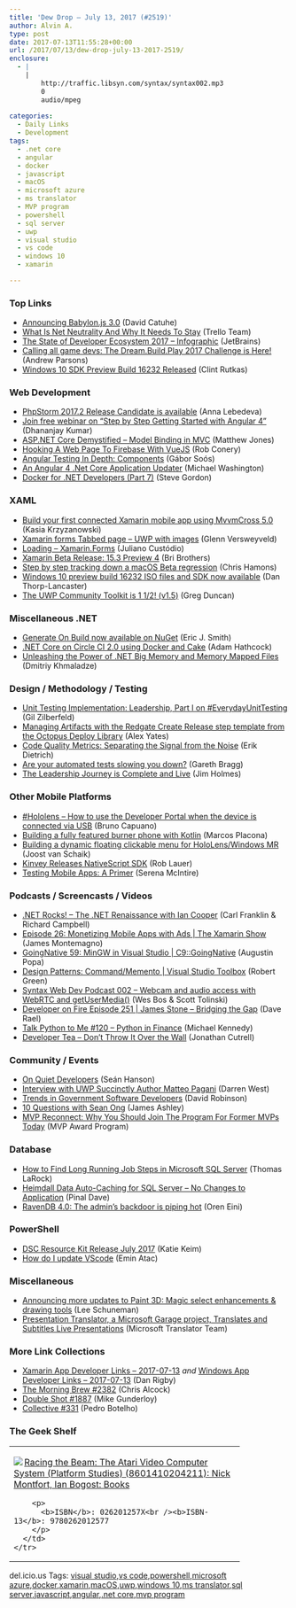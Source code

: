```yaml
---
title: 'Dew Drop – July 13, 2017 (#2519)'
author: Alvin A.
type: post
date: 2017-07-13T11:55:28+00:00
url: /2017/07/13/dew-drop-july-13-2017-2519/
enclosure:
  - |
    |
        http://traffic.libsyn.com/syntax/syntax002.mp3
        0
        audio/mpeg
        
categories:
  - Daily Links
  - Development
tags:
  - .net core
  - angular
  - docker
  - javascript
  - macOS
  - microsoft azure
  - ms translator
  - MVP program
  - powershell
  - sql server
  - uwp
  - visual studio
  - vs code
  - windows 10
  - xamarin

---
```

### <a name="top"></a>Top Links

  * <a href="http://blogs.windows.com/buildingapps/2017/07/12/announcing-babylon-js-3-0/?WT.mc_id=DX_MVP4025064" target="_blank">Announcing Babylon.js 3.0</a> (David Catuhe)
  * <a href="https://blog.trello.com/what-is-net-neutrality-and-why-it-needs-to-stay" target="_blank">What Is Net Neutrality And Why It Needs To Stay</a> (Trello Team)
  * <a href="https://www.jetbrains.com/research/devecosystem-2017/" target="_blank">The State of Developer Ecosystem 2017 &#8211; Infographic</a> (JetBrains)
  * <a href="http://blogs.windows.com/buildingapps/2017/07/12/calling-game-devs-dream-build-play-2017-challenge/?WT.mc_id=DX_MVP4025064" target="_blank">Calling all game devs: The Dream.Build.Play 2017 Challenge is Here!</a> (Andrew Parsons)
  * <a href="http://blogs.windows.com/buildingapps/2017/07/12/windows-10-sdk-preview-build-16232-released/?WT.mc_id=DX_MVP4025064" target="_blank">Windows 10 SDK Preview Build 16232 Released</a> (Clint Rutkas)



### <a name="web"></a>Web Development

  * <a href="https://blog.jetbrains.com/phpstorm/2017/07/phpstorm-2017-2-release-candidate-is-available/" target="_blank">PhpStorm 2017.2 Release Candidate is available</a> (Anna Lebedeva)
  * <a href="https://debugmode.net/2017/07/13/join-free-webinar-on-step-by-step-getting-started-with-angular-4/" target="_blank">Join free webinar on “Step by Step Getting Started with Angular 4”</a> (Dhananjay Kumar)
  * <a href="http://feedproxy.google.com/~r/ExceptionNotFound/~3/VUSEkTyL3qg/" target="_blank">ASP.NET Core Demystified &#8211; Model Binding in MVC</a> (Matthew Jones)
  * <a href="http://feedproxy.google.com/~r/wekeroad/EeKc/~3/aSKmdjgl59w/" target="_blank">Hooking A Web Page To Firebase With VueJS</a> (Rob Conery)
  * <a href="https://auth0.com/blog/angular-testing-in-depth-components/" target="_blank">Angular Testing In Depth: Components</a> (Gábor Soós)
  * <a href="http://lightswitchhelpwebsite.com/Blog/tabid/61/EntryId/4309/An-Angular-4-Net-Core-Application-Updater.aspx" target="_blank">An Angular 4 .Net Core Application Updater</a> (Michael Washington)
  * <a href="https://www.stevejgordon.co.uk/docker-for-net-developers-part-7" target="_blank">Docker for .NET Developers (Part 7)</a> (Steve Gordon)



### <a name="silverlight"></a>XAML

  * <a href="https://www.xablu.com/event/xamarin-mvvmcross-5-0-amsterdam-meetup/" target="_blank">Build your first connected Xamarin mobile app using MvvmCross 5.0</a> (Kasia Krzyzanowski)
  * <a href="http://depblog.weblogs.us/2017/07/12/xamarin-forms-tabbed-page-uwp-with-images/" target="_blank">Xamarin forms Tabbed page – UWP with images</a> (Glenn Versweyveld)
  * <a href="https://julianocustodio.com/2017/07/12/loading-xamarin-forms/" target="_blank">Loading – Xamarin.Forms</a> (Juliano Custódio)
  * <a href="https://releases.xamarin.com/beta-release-15-3-preview-4/" target="_blank">Xamarin Beta Release: 15.3 Preview 4</a> (Bri Brothers)
  * <a href="https://medium.com/@donblas/step-by-step-tracking-down-a-macos-beta-regression-39fe29b254de?source=rss-df26b746a614------2" target="_blank">Step by step tracking down a macOS Beta regression</a> (Chris Hamons)
  * <a href="http://feedproxy.google.com/~r/wmexperts/~3/Ttz1Zl5lJ0k/windows-10-preview-build-16232-iso-files-and-sdk-now-available" target="_blank">Windows 10 preview build 16232 ISO files and SDK now available</a> (Dan Thorp-Lancaster)
  * <a href="https://channel9.msdn.com/coding4fun/blog/The-UWP-Community-Toolkit-is-1-12-v15?WT.mc_id=DX_MVP4025064" target="_blank">The UWP Community Toolkit is 1 1/2! (v1.5)</a> (Greg Duncan)



### <a name="dotnet"></a>Miscellaneous .NET

  * <a href="http://blog.codesmithtools.com/generate-on-build-now-available-on-nuget/" target="_blank">Generate On Build now available on NuGet</a> (Eric J. Smith)
  * <a href="https://adamhathcock.blog/2017/07/12/net-core-on-circle-ci-2-0-using-docker-and-cake/" target="_blank">.NET Core on Circle CI 2.0 using Docker and Cake</a> (Adam Hathcock)
  * <a href="http://www.infoq.com/articles/Big-Memory-Part-3?utm_campaign=infoq_content&utm_source=infoq&utm_medium=feed&utm_term=global" target="_blank">Unleashing the Power of .NET Big Memory and Memory Mapped Files</a> (Dmitriy Khmaladze)



### <a name="design"></a>Design / Methodology / Testing

  * <a href="http://feedproxy.google.com/~r/gilzilberfeld/~3/4e5QY0OEPcw/unit-testing-implementation-leadership-part-i-on-everydayunittesting.html" target="_blank">Unit Testing Implementation: Leadership, Part I on #EverydayUnitTesting</a> (Gil Zilberfeld)
  * <a href="http://workingwithdevs.com/redgate-create-release-step-template-octopus-deploy-library-artifacts/" target="_blank">Managing Artifacts with the Redgate Create Release step template from the Octopus Deploy Library</a> (Alex Yates)
  * <a href="https://blog.ndepend.com/code-quality-metrics-signal-noise/" target="_blank">Code Quality Metrics: Separating the Signal from the Noise</a> (Erik Dietrich)
  * <a href="http://www.red-gate.com/blog/building/are-your-automated-tests-slowing-you-down" target="_blank">Are your automated tests slowing you down?</a> (Gareth Bragg)
  * <a href="http://feedproxy.google.com/~r/Frazzleddad/~3/S5IQhkZkmOE/the-leadership-journey-is-complete-and.html" target="_blank">The Leadership Journey is Complete and Live</a> (Jim Holmes)



### <a name="mobile"></a>Other Mobile Platforms

  * <a href="http://feedproxy.google.com/~r/elbruno/~3/mhweUYGC9sA/" target="_blank">#Hololens – How to use the Developer Portal when the device is connected via USB</a> (Bruno Capuano)
  * <a href="https://twilioinc.wpengine.com/2017/07/building-a-fully-featured-burner-phone-with-kotlin.html" target="_blank">Building a fully featured burner phone with Kotlin</a> (Marcos Placona)
  * <a href="http://feedproxy.google.com/~r/blogspot/dotnetbyexample/~3/9ceRvs3B9qE/building-dynamic-floating-clickable.html" target="_blank">Building a dynamic floating clickable menu for HoloLens/Windows MR</a> (Joost van Schaik)
  * <a href="https://www.nativescript.org/blog/kinvey-releases-nativescript-sdk" target="_blank">Kinvey Releases NativeScript SDK</a> (Rob Lauer)
  * <a href="https://developer.amazon.com/blogs/appstore/post/b7eef1a5-b008-457a-8df6-362b03e40309/testing-mobile-apps-a-primer" target="_blank">Testing Mobile Apps: A Primer</a> (Serena McIntire)



### <a name="podcasts"></a>Podcasts / Screencasts / Videos

  * <a href="http://www.dotnetrocks.com/default.aspx?ShowNum=1458" target="_blank">.NET Rocks! &#8211; The .NET Renaissance with Ian Cooper</a> (Carl Franklin & Richard Campbell)
  * <a href="https://channel9.msdn.com/Shows/XamarinShow/Episode-26-Monetizing-Mobile-Apps-with-Ads?WT.mc_id=DX_MVP4025064" target="_blank">Episode 26: Monetizing Mobile Apps with Ads | The Xamarin Show</a> (James Montemagno)
  * <a href="https://channel9.msdn.com/Shows/C9-GoingNative/GoingNative-59-MinGW-in-Visual-Studio?WT.mc_id=DX_MVP4025064" target="_blank">GoingNative 59: MinGW in Visual Studio | C9::GoingNative</a> (Augustin Popa)
  * <a href="https://channel9.msdn.com/Shows/Visual-Studio-Toolbox/Design-Patterns-CommandMemento?WT.mc_id=DX_MVP4025064" target="_blank">Design Patterns: Command/Memento | Visual Studio Toolbox</a> (Robert Green)
  * <a href="http://traffic.libsyn.com/syntax/syntax002.mp3" target="_blank">Syntax Web Dev Podcast 002 &#8211; Webcam and audio access with WebRTC and getUserMedia()</a> (Wes Bos & Scott Tolinski)
  * <a href="http://developeronfire.com/podcast/episode-251-james-stone-bridging-the-gap" target="_blank">Developer on Fire Episode 251 | James Stone &#8211; Bridging the Gap</a> (Dave Rael)
  * <a href="https://talkpython.fm/episodes/show/120/python-in-finance" target="_blank">Talk Python to Me #120 &#8211; Python in Finance</a> (Michael Kennedy)
  * <a href="http://developertea.simplecast.fm/episodes/72279-don-t-throw-it-over-the-wall" target="_blank">Developer Tea &#8211; Don&#8217;t Throw It Over the Wall</a> (Jonathan Cutrell)



### <a name="events"></a>Community / Events

  * <a href="https://medium.com/@seanmhanson/on-quiet-developers-49db419f948e" target="_blank">On Quiet Developers</a> (Seán Hanson)
  * <a href="https://www.syncfusion.com/blogs/post/interview-with-uwp-succinctly-author-matteo-pagani.aspx" target="_blank">Interview with UWP Succinctly Author Matteo Pagani</a> (Darren West)
  * <a href="https://stackoverflow.blog/2017/07/12/trends-government-software-developers/" target="_blank">Trends in Government Software Developers</a> (David Robinson)
  * <a href="http://www.imaginativeuniversal.com/blog/2017/07/12/10-questions-with-sean-ong/" target="_blank">10 Questions with Sean Ong</a> (James Ashley)
  * <a href="https://blogs.msdn.microsoft.com/mvpawardprogram/2017/07/12/mvp-reconnect-join-today/" target="_blank">MVP Reconnect: Why You Should Join The Program For Former MVPs Today</a> (MVP Award Program)



### <a name="sql"></a>Database

  * <a href="http://feedproxy.google.com/~r/MSSQLTips-LatestSqlServerTips/~3/7fNaUm9jxkQ/tip.asp" target="_blank">How to Find Long Running Job Steps in Microsoft SQL Server</a> (Thomas LaRock)
  * <a href="https://blog.sqlauthority.com/2017/07/13/heimdall-data-auto-caching-sql-server-no-changes-application/" target="_blank">Heimdall Data Auto-Caching for SQL Server – No Changes to Application</a> (Pinal Dave)
  * <a href="http://feedproxy.google.com/~r/AyendeRahien/~3/hSpXEJXJ7HE/ravendb-4-0-the-admins-backdoor-is-piping-hot" target="_blank">RavenDB 4.0: The admin’s backdoor is piping hot</a> (Oren Eini)



### <a name="ps"></a>PowerShell

  * <a href="https://blogs.msdn.microsoft.com/powershell/2017/07/12/dsc-resource-kit-release-july-2017/" target="_blank">DSC Resource Kit Release July 2017</a> (Katie Keim)
  * <a href="https://p0w3rsh3ll.wordpress.com/2017/07/12/how-do-i-update-vscode/" target="_blank">How do I update VScode</a> (Emin Atac)



### <a name="misc"></a>Miscellaneous

  * <a href="http://blogs.windows.com/windowsexperience/2017/07/12/announcing-more-updates-to-paint-3d-magic-select-enhancements-drawing-tools/?WT.mc_id=DX_MVP4025064" target="_blank">Announcing more updates to Paint 3D: Magic select enhancements & drawing tools</a> (Lee Schuneman)
  * <a href="https://blogs.msdn.microsoft.com/translation/2017/07/12/presentation-translator-a-microsoft-garage-project-translates-and-subtitles-live-presentations/" target="_blank">Presentation Translator, a Microsoft Garage project, Translates and Subtitles Live Presentations</a> (Microsoft Translator Team)



### <a name="links"></a>More Link Collections

  * <a href="https://www.allaboutxamarin.com/2017/07/xamarin-app-developer-links-2017-07-13/" target="_blank">Xamarin App Developer Links &#8211; 2017-07-13</a> _and_ <a href="https://www.windowsappdev.com/2017/07/windows-app-developer-links-2017-07-13/" target="_blank">Windows App Developer Links &#8211; 2017-07-13</a> (Dan Rigby)
  * <a href="http://feedproxy.google.com/~r/ReflectivePerspective/~3/goUVjd-l1Zc/" target="_blank">The Morning Brew #2382</a> (Chris Alcock)
  * <a href="http://afreshcup.com/home/2017/7/13/double-shot-1887.html" target="_blank">Double Shot #1887</a> (Mike Gunderloy)
  * <a href="http://feedproxy.google.com/~r/tympanus/~3/ZxymBui_6Jw/" target="_blank">Collective #331</a> (Pedro Botelho)



### <a name="shelf"></a>The Geek Shelf

<div class="wlWriterEditableSmartContent" id="scid:7dc1bd33-94bd-46fd-a20b-0131235bcd47:14db6633-1422-45ab-973d-ce28c93b6fc8" style="margin: 0px; padding: 0px; float: none; display: inline;">
  <table cellspacing="0" cellpadding="2" width="400" border="0" unselectable="on">
    <tr>
      <td valign="top" width="400">
        <p>
          <a title="Racing the Beam: The Atari Video Computer System (Platform Studies) (8601410204211): Nick Montfort, Ian Bogost: Books" href="http://www.amazon.com/exec/obidos/ASIN/026201257X/amavin-20"><img data-recalc-dims="1" decoding="async" src="https://i0.wp.com/images-na.ssl-images-amazon.com/images/I/51Q1kLwPj9L._SS135_.jpg?w=660&#038;ssl=1" border="0" align="left" style="float:left" />Racing the Beam: The Atari Video Computer System (Platform Studies) (8601410204211): Nick Montfort, Ian Bogost: Books</a>
        </p>
        
        <p>
          <b>ISBN</b>: 026201257X<br /><b>ISBN-13</b>: 9780262012577
        </p>
      </td>
    </tr>
  </table>
</div>



<div class="wlWriterEditableSmartContent" id="scid:77ECF5F8-D252-44F5-B4EB-D463C5396A79:fbd998e5-a8ba-4e5c-992c-8d2b70b0fd7d" style="margin: 0px; padding: 0px; float: none; display: inline;">
  del.icio.us Tags: <a href="http://del.icio.us/popular/visual+studio" rel="tag">visual studio</a>,<a href="http://del.icio.us/popular/vs+code" rel="tag">vs code</a>,<a href="http://del.icio.us/popular/powershell" rel="tag">powershell</a>,<a href="http://del.icio.us/popular/microsoft+azure" rel="tag">microsoft azure</a>,<a href="http://del.icio.us/popular/docker" rel="tag">docker</a>,<a href="http://del.icio.us/popular/xamarin" rel="tag">xamarin</a>,<a href="http://del.icio.us/popular/macOS" rel="tag">macOS</a>,<a href="http://del.icio.us/popular/uwp" rel="tag">uwp</a>,<a href="http://del.icio.us/popular/windows+10" rel="tag">windows 10</a>,<a href="http://del.icio.us/popular/ms+translator" rel="tag">ms translator</a>,<a href="http://del.icio.us/popular/sql+server" rel="tag">sql server</a>,<a href="http://del.icio.us/popular/javascript" rel="tag">javascript</a>,<a href="http://del.icio.us/popular/angular" rel="tag">angular</a>,<a href="http://del.icio.us/popular/.net+core" rel="tag">.net core</a>,<a href="http://del.icio.us/popular/mvp+program" rel="tag">mvp program</a>
</div>